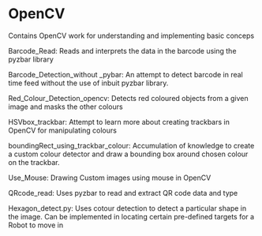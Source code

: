 # OpenCV
Contains OpenCV work for understanding and implementing basic conceps

Barcode_Read:
Reads and interprets the data in the barcode using the pyzbar library

Barcode_Detection_without _pybar: 
An attempt to detect barcode in real time feed without the use of inbuit pyzbar library.

Red_Colour_Detection_opencv:
Detects red coloured objects from a given image and masks the other colours

HSVbox_trackbar:
Attempt to learn more about creating trackbars in OpenCV for manipulating colours

boundingRect_using_trackbar_colour:
Accumulation of knowledge to create a custom colour detector and draw a bounding box around chosen colour on the trackbar.

Use_Mouse:
Drawing Custom images using mouse in OpenCV

QRcode_read: 
Uses pyzbar to read and extract QR code data and type

Hexagon_detect.py:
Uses cotour detection to detect a particular shape in the image. Can be implemented in locating certain pre-defined targets for a Robot to move in
